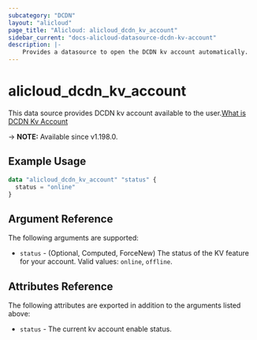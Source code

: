 ```yaml
---
subcategory: "DCDN"
layout: "alicloud"
page_title: "Alicloud: alicloud_dcdn_kv_account"
sidebar_current: "docs-alicloud-datasource-dcdn-kv-account"
description: |-
    Provides a datasource to open the DCDN kv account automatically.
---
```


# alicloud_dcdn_kv_account

This data source provides DCDN kv account available to the user.[What is DCDN Kv Account](https://www.alibabacloud.com/help/en/dcdn/developer-reference/api-dcdn-2018-01-15-describedcdnkvaccount)

-> **NOTE:** Available since v1.198.0.

## Example Usage

```terraform
data "alicloud_dcdn_kv_account" "status" {
  status = "online"
}
```

## Argument Reference

The following arguments are supported:

* `status` - (Optional, Computed, ForceNew) The status of the KV feature for your account. Valid values: `online`, `offline`.

## Attributes Reference

The following attributes are exported in addition to the arguments listed above:

* `status` - The current kv account enable status. 
